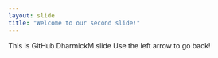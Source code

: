 ```yaml
---
layout: slide
title: "Welcome to our second slide!"
---
```

This is GitHub DharmickM slide
Use the left arrow to go back!
